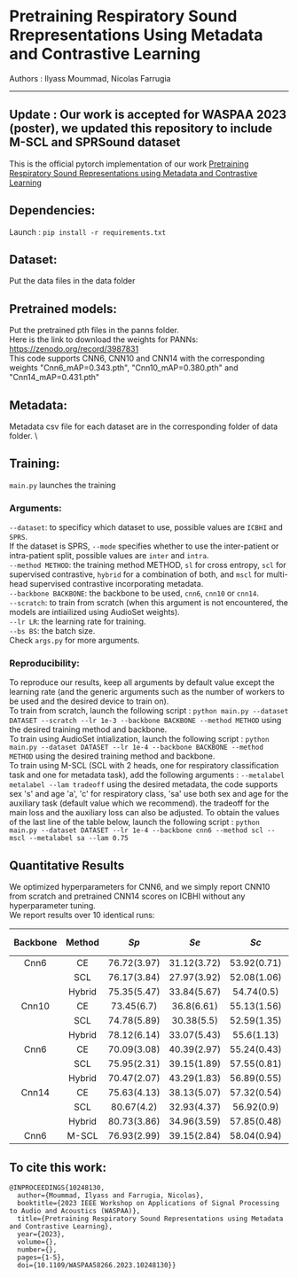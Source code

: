 # Pretraining Respiratory Sound Rrepresentations Using Metadata and Contrastive Learning
Authors : Ilyass Moummad, Nicolas Farrugia

-----
Update : Our work is accepted for WASPAA 2023 (poster), we updated this repository to include M-SCL and SPRSound dataset
-----

This is the official pytorch implementation of our work [Pretraining Respiratory Sound Representations using Metadata and Contrastive Learning](https://arxiv.org/abs/2210.16192)

## Dependencies:
Launch : ```pip install -r requirements.txt```

## Dataset:
Put the data files in the data folder

## Pretrained models:
Put the pretrained pth files in the panns folder. \
Here is the link to download the weights for PANNs: https://zenodo.org/record/3987831 \
This code supports CNN6, CNN10 and CNN14 with the corresponding weights "Cnn6_mAP=0.343.pth", "Cnn10_mAP=0.380.pth" and "Cnn14_mAP=0.431.pth"

## Metadata:
Metadata csv file for each dataset are in the corresponding folder of data folder. \

## Training:
```main.py``` launches the training
### Arguments:
```--dataset```: to specificy which dataset to use, possible values are ``ICBHI`` and ``SPRS``. \
If the dataset is SPRS, ```--mode``` specifies whether to use the inter-patient or intra-patient split, possible values are ``inter`` and ``intra``. \
```--method METHOD```: the training method METHOD, ``sl`` for cross entropy, ``scl`` for supervised contrastive, ``hybrid`` for a combination of both, and ``mscl`` for multi-head supervised contrastive incorporating metadata. \
```--backbone BACKBONE```: the backbone to be used, ``cnn6``, ``cnn10`` or ``cnn14``. \
```--scratch```: to train from scratch (when this argument is not encountered, the models are intiailized using AudioSet weights). \
```--lr LR```: the learning rate for training. \
```--bs BS```: the batch size. \
Check ```args.py``` for more arguments.

### Reproducibility:
To reproduce our results, keep all arguments by default value except the learning rate (and the generic arguments such as the number of workers to be used and the desired device to train on). \
To train from scratch, launch the following script : ```python main.py --dataset DATASET --scratch --lr 1e-3 --backbone BACKBONE --method METHOD``` using the desired training method and backbone. \
To train using AudioSet intialization, launch the following script : ```python main.py --dataset DATASET --lr 1e-4 --backbone BACKBONE --method METHOD``` using the desired training method and backbone. \
To train using M-SCL (SCL with 2 heads, one for respiratory classification task and one for metadata task), add the following arguments : ```--metalabel metalabel --lam tradeoff``` using the desired metadata, the code supports sex 's' and age 'a', 'c' for respiratory class, 'sa' use both sex and age for the auxiliary task (default value which we recommend). the tradeoff for the main loss and the auxiliary loss can also be adjusted. 
To obtain the values of the last line of the table below, launch the following script : ```python main.py --dataset DATASET --lr 1e-4 --backbone cnn6 --method scl --mscl --metalabel sa --lam 0.75```

## Quantitative Results
We optimized hyperparameters for CNN6, and we simply report CNN10 from scratch and pretrained CNN14 scores on ICBHI without any hyperparameter tuning. \
We report results over 10 identical runs:

| Backbone | Method |     _Sp_    |     _Se_    |     _Sc_    | # of Params | Ext. Dataset |
|:--------:|:------:|:-----------:|:-----------:|:-----------:|:-----------:|:------------:|
|   Cnn6   |   CE   | 76.72(3.97) | 31.12(3.72) | 53.92(0.71) |     4.3     |       -      |
|          |   SCL  | 76.17(3.84) | 27.97(3.92) | 52.08(1.06) |             |              |
|          | Hybrid | 75.35(5.47) | 33.84(5.67) |  54.74(0.5) |             |              |
|   Cnn10  |   CE   |  73.45(6.7) |  36.8(6.61) | 55.13(1.56) |     4.8     |       -      |
|          |   SCL  | 74.78(5.89) |  30.38(5.5) | 52.59(1.35) |             |              |
|          | Hybrid | 78.12(6.14) | 33.07(5.43) |  55.6(1.13) |             |              |
|   Cnn6   |   CE   | 70.09(3.08) | 40.39(2.97) | 55.24(0.43) |     4.3     |   AudioSet   |
|          |   SCL  | 75.95(2.31) | 39.15(1.89) | 57.55(0.81) |             |              |
|          | Hybrid | 70.47(2.07) | 43.29(1.83) | 56.89(0.55) |             |              |
|   Cnn14  |   CE   | 75.63(4.13) | 38.13(5.07) | 57.32(0.54) |     75.4    |   AudioSet   |
|          |   SCL  |  80.67(4.2) | 32.93(4.37) |  56.92(0.9) |             |              |
|          | Hybrid | 80.73(3.86) | 34.96(3.59) | 57.85(0.48) |             |              |
|   Cnn6   |  M-SCL | 76.93(2.99) | 39.15(2.84) | 58.04(0.94) |     4.3     |   AudioSet   |

## To cite this work:
```
@INPROCEEDINGS{10248130,
  author={Moummad, Ilyass and Farrugia, Nicolas},
  booktitle={2023 IEEE Workshop on Applications of Signal Processing to Audio and Acoustics (WASPAA)}, 
  title={Pretraining Respiratory Sound Representations using Metadata and Contrastive Learning}, 
  year={2023},
  volume={},
  number={},
  pages={1-5},
  doi={10.1109/WASPAA58266.2023.10248130}}
```
